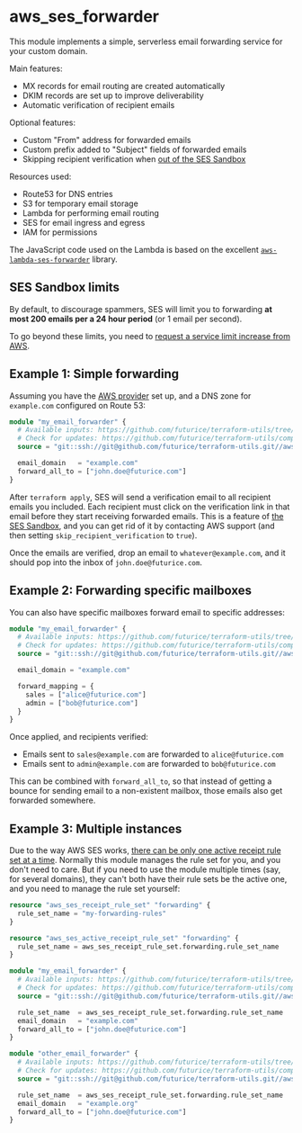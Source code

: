 # aws_ses_forwarder

This module implements a simple, serverless email forwarding service for your custom domain.

Main features:

- MX records for email routing are created automatically
- DKIM records are set up to improve deliverability
- Automatic verification of recipient emails

Optional features:

- Custom "From" address for forwarded emails
- Custom prefix added to "Subject" fields of forwarded emails
- Skipping recipient verification when [out of the SES Sandbox](https://docs.aws.amazon.com/ses/latest/DeveloperGuide/request-production-access.html)

Resources used:

- Route53 for DNS entries
- S3 for temporary email storage
- Lambda for performing email routing
- SES for email ingress and egress
- IAM for permissions

The JavaScript code used on the Lambda is based on the excellent [`aws-lambda-ses-forwarder`](https://github.com/arithmetric/aws-lambda-ses-forwarder) library.

## SES Sandbox limits

By default, to discourage spammers, SES will limit you to forwarding **at most 200 emails per a 24 hour period** (or 1 email per second).

To go beyond these limits, you need to [request a service limit increase from AWS](https://docs.aws.amazon.com/ses/latest/DeveloperGuide/request-production-access.html).

## Example 1: Simple forwarding

Assuming you have the [AWS provider](https://www.terraform.io/docs/providers/aws/index.html) set up, and a DNS zone for `example.com` configured on Route 53:

```tf
module "my_email_forwarder" {
  # Available inputs: https://github.com/futurice/terraform-utils/tree/master/aws_ses_forwarder#inputs
  # Check for updates: https://github.com/futurice/terraform-utils/compare/v12.1...master
  source = "git::ssh://git@github.com/futurice/terraform-utils.git//aws_ses_forwarder?ref=v12.1"

  email_domain   = "example.com"
  forward_all_to = ["john.doe@futurice.com"]
}
```

After `terraform apply`, SES will send a verification email to all recipient emails you included. Each recipient must click on the verification link in that email before they start receiving forwarded emails. This is a feature of [the SES Sandbox](https://docs.aws.amazon.com/ses/latest/DeveloperGuide/request-production-access.html), and you can get rid of it by contacting AWS support (and then setting `skip_recipient_verification` to `true`).

Once the emails are verified, drop an email to `whatever@example.com`, and it should pop into the inbox of `john.doe@futurice.com`.

## Example 2: Forwarding specific mailboxes

You can also have specific mailboxes forward email to specific addresses:

```tf
module "my_email_forwarder" {
  # Available inputs: https://github.com/futurice/terraform-utils/tree/master/aws_ses_forwarder#inputs
  # Check for updates: https://github.com/futurice/terraform-utils/compare/v12.1...master
  source = "git::ssh://git@github.com/futurice/terraform-utils.git//aws_ses_forwarder?ref=v12.1"

  email_domain = "example.com"

  forward_mapping = {
    sales = ["alice@futurice.com"]
    admin = ["bob@futurice.com"]
  }
}
```

Once applied, and recipients verified:

- Emails sent to `sales@example.com` are forwarded to `alice@futurice.com`
- Emails sent to `admin@example.com` are forwarded to `bob@futurice.com`

This can be combined with `forward_all_to`, so that instead of getting a bounce for sending email to a non-existent mailbox, those emails also get forwarded somewhere.

## Example 3: Multiple instances

Due to the way AWS SES works, [there can be only one active receipt rule set at a time](https://docs.aws.amazon.com/ses/latest/DeveloperGuide/receiving-email-managing-receipt-rule-sets.html#receiving-email-managing-receipt-rule-sets-enable-disable). Normally this module manages the rule set for you, and you don't need to care. But if you need to use the module multiple times (say, for several domains), they can't both have their rule sets be the active one, and you need to manage the rule set yourself:

```tf
resource "aws_ses_receipt_rule_set" "forwarding" {
  rule_set_name = "my-forwarding-rules"
}

resource "aws_ses_active_receipt_rule_set" "forwarding" {
  rule_set_name = aws_ses_receipt_rule_set.forwarding.rule_set_name
}

module "my_email_forwarder" {
  # Available inputs: https://github.com/futurice/terraform-utils/tree/master/aws_ses_forwarder#inputs
  # Check for updates: https://github.com/futurice/terraform-utils/compare/v12.1...master
  source = "git::ssh://git@github.com/futurice/terraform-utils.git//aws_ses_forwarder?ref=v12.1"

  rule_set_name  = aws_ses_receipt_rule_set.forwarding.rule_set_name
  email_domain   = "example.com"
  forward_all_to = ["john.doe@futurice.com"]
}

module "other_email_forwarder" {
  # Available inputs: https://github.com/futurice/terraform-utils/tree/master/aws_ses_forwarder#inputs
  # Check for updates: https://github.com/futurice/terraform-utils/compare/v12.1...master
  source = "git::ssh://git@github.com/futurice/terraform-utils.git//aws_ses_forwarder?ref=v12.1"

  rule_set_name  = aws_ses_receipt_rule_set.forwarding.rule_set_name
  email_domain   = "example.org"
  forward_all_to = ["john.doe@futurice.com"]
}
```

<!-- terraform-docs:begin -->

<!-- terraform-docs:end -->
